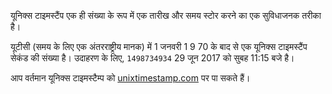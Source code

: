 यूनिक्स टाइमस्टैंप एक ही संख्या के रूप में एक तारीख और समय स्टोर करने का एक सुविधाजनक तरीका है।

यूटीसी (समय के लिए एक अंतरराष्ट्रीय मानक) में 1 जनवरी 1 9 70 के बाद से एक यूनिक्स टाइमस्टैंप सेकंड की संख्या है। उदाहरण के लिए, ` 1498734934 ` 29 जून 2017 को सुबह 11:15 बजे है।

आप वर्तमान यूनिक्स टाइमस्टैम्प को [ unixtimestamp.com](http://www.unixtimestamp.com/) पर पा सकते हैं।